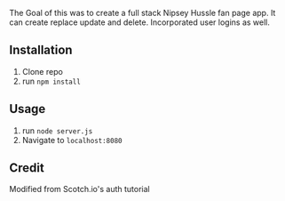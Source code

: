 The Goal of this was to create a full stack Nipsey Hussle fan page app. It can create replace update and delete. Incorporated user logins as well. 


## Installation

1. Clone repo
2. run `npm install`

## Usage

1. run `node server.js`
2. Navigate to `localhost:8080`

## Credit

Modified from Scotch.io's auth tutorial

